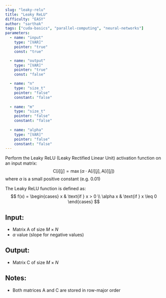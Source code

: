 ```yaml
---
slug: "leaky-relu"
title: "Leaky ReLU"
difficulty: "EASY"
author: "sarthak"
tags: ["cuda-basics", "parallel-computing", "neural-networks"]
parameters:
  - name: "input"
    type: "[VAR]"
    pointer: "true"
    const: "true"

  - name: "output" 
    type: "[VAR]"
    pointer: "true"
    const: "false"

  - name: "n"
    type: "size_t"
    pointer: "false"
    constant: "false"
    
  - name: "m" 
    type: "size_t"
    pointer: "false"
    constant: "false"
    
  - name: "alpha"
    type: "[VAR]"
    pointer: "false"
    constant: "false"
---
```


Perform the Leaky ReLU (Leaky Rectified Linear Unit) activation function on an input matrix:
$$
\text{C}[i][j] = \max(\alpha \cdot \text{A}[i][j], \text{A}[i][j])
$$
where $\alpha$ is a small positive constant (e.g. 0.01)

The Leaky ReLU function is defined as:
$$
f(x) = \begin{cases} 
x & \text{if } x > 0 \\
\alpha x & \text{if } x \leq 0 
\end{cases}
$$

## Input:
- Matrix $\text{A}$ of size $M \times N$ 
- $\alpha$ value (slope for negative values)

## Output:
- Matrix $\text{C}$ of size $M \times N$

## Notes:
- Both matrices $\text{A}$ and $\text{C}$ are stored in row-major order